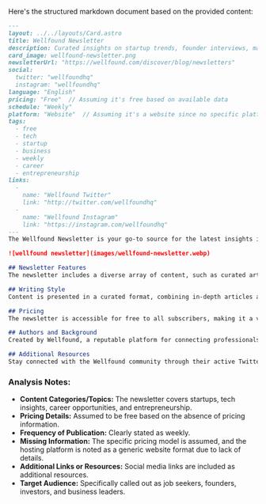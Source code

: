 Here's the structured markdown document based on the provided content:

```markdown
---
layout: ../../layouts/Card.astro
title: Wellfound Newsletter
description: Curated insights on startup trends, founder interviews, market shifts, and job opportunities in tech and startups.
card_image: wellfound-newsletter.png
newsletterUrl: "https://wellfound.com/discover/blog/newsletters"
social:
  twitter: "wellfoundhq"
  instagram: "wellfoundhq"
language: "English"
pricing: "Free"  // Assuming it's free based on available data
schedule: "Weekly"
platform: "Website"  // Assuming it's a website since no specific platform mentioned
tags:
  - free
  - tech
  - startup
  - business
  - weekly
  - career
  - entrepreneurship
links:
  -
    name: "Wellfound Twitter"
    link: "http://twitter.com/wellfoundhq"
  -
    name: "Wellfound Instagram"
    link: "https://instagram.com/wellfoundhq"
---
The Wellfound Newsletter is your go-to source for the latest insights in the startup world, featuring a blend of founder interviews, success stories, and analyses of emerging trends. This newsletter also offers curated job opportunities and essential resources for startup professionals.

![wellfound newsletter](images/wellfound-newsletter.webp)

## Newsletter Features
The newsletter includes a diverse array of content, such as curated articles on market shifts and industry news, interviews with successful founders, and listings of networking events and startup opportunities. Subscribers will find these selections invaluable for staying updated on the ever-evolving tech landscape.

## Writing Style
Content is presented in a curated format, combining in-depth articles and concise job listings aimed at providing clarity and actionable insights for its readers.

## Pricing
The newsletter is accessible for free to all subscribers, making it a valuable resource without a price barrier.

## Authors and Background
Created by Wellfound, a reputable platform for connecting professionals within the startup ecosystem, this newsletter is crafted with an understanding of the needs and interests of job seekers, founders, investors, and professionals navigating the startup and tech industries.

## Additional Resources
Stay connected with the Wellfound community through their active Twitter and Instagram profiles for more interactive content and updates.
```

### Analysis Notes:
- **Content Categories/Topics:** The newsletter covers startups, tech insights, career opportunities, and entrepreneurship.
- **Pricing Details:** Assumed to be free based on the absence of pricing information.
- **Frequency of Publication:** Clearly stated as weekly.
- **Missing Information:** The specific pricing model is assumed, and the hosting platform is noted as a generic website format due to lack of details.
- **Additional Links or Resources:** Social media links are included as additional resources.
- **Target Audience:** Specifically called out as job seekers, founders, investors, and business leaders.